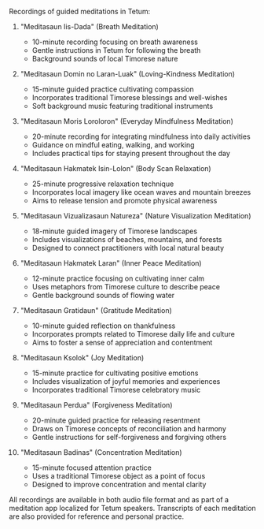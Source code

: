 Recordings of guided meditations in Tetum:

1. "Meditasaun Iis-Dada" (Breath Meditation)
   - 10-minute recording focusing on breath awareness
   - Gentle instructions in Tetum for following the breath
   - Background sounds of local Timorese nature

2. "Meditasaun Domin no Laran-Luak" (Loving-Kindness Meditation)
   - 15-minute guided practice cultivating compassion
   - Incorporates traditional Timorese blessings and well-wishes
   - Soft background music featuring traditional instruments

3. "Meditasaun Moris Loroloron" (Everyday Mindfulness Meditation)
   - 20-minute recording for integrating mindfulness into daily activities
   - Guidance on mindful eating, walking, and working
   - Includes practical tips for staying present throughout the day

4. "Meditasaun Hakmatek Isin-Lolon" (Body Scan Relaxation)
   - 25-minute progressive relaxation technique
   - Incorporates local imagery like ocean waves and mountain breezes
   - Aims to release tension and promote physical awareness

5. "Meditasaun Vizualizasaun Natureza" (Nature Visualization Meditation)
   - 18-minute guided imagery of Timorese landscapes
   - Includes visualizations of beaches, mountains, and forests
   - Designed to connect practitioners with local natural beauty

6. "Meditasaun Hakmatek Laran" (Inner Peace Meditation)
   - 12-minute practice focusing on cultivating inner calm
   - Uses metaphors from Timorese culture to describe peace
   - Gentle background sounds of flowing water

7. "Meditasaun Gratidaun" (Gratitude Meditation)
   - 10-minute guided reflection on thankfulness
   - Incorporates prompts related to Timorese daily life and culture
   - Aims to foster a sense of appreciation and contentment

8. "Meditasaun Ksolok" (Joy Meditation)
   - 15-minute practice for cultivating positive emotions
   - Includes visualization of joyful memories and experiences
   - Incorporates traditional Timorese celebratory music

9. "Meditasaun Perdua" (Forgiveness Meditation)
   - 20-minute guided practice for releasing resentment
   - Draws on Timorese concepts of reconciliation and harmony
   - Gentle instructions for self-forgiveness and forgiving others

10. "Meditasaun Badinas" (Concentration Meditation)
    - 15-minute focused attention practice
    - Uses a traditional Timorese object as a point of focus
    - Designed to improve concentration and mental clarity

All recordings are available in both audio file format and as part of a meditation app localized for Tetum speakers. Transcripts of each meditation are also provided for reference and personal practice.